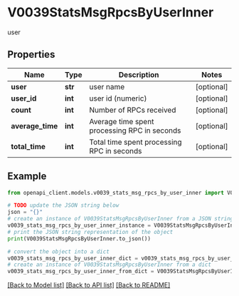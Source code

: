 # V0039StatsMsgRpcsByUserInner

user

## Properties

Name | Type | Description | Notes
------------ | ------------- | ------------- | -------------
**user** | **str** | user name | [optional] 
**user_id** | **int** | user id (numeric) | [optional] 
**count** | **int** | Number of RPCs received | [optional] 
**average_time** | **int** | Average time spent processing RPC in seconds | [optional] 
**total_time** | **int** | Total time spent processing RPC in seconds | [optional] 

## Example

```python
from openapi_client.models.v0039_stats_msg_rpcs_by_user_inner import V0039StatsMsgRpcsByUserInner

# TODO update the JSON string below
json = "{}"
# create an instance of V0039StatsMsgRpcsByUserInner from a JSON string
v0039_stats_msg_rpcs_by_user_inner_instance = V0039StatsMsgRpcsByUserInner.from_json(json)
# print the JSON string representation of the object
print(V0039StatsMsgRpcsByUserInner.to_json())

# convert the object into a dict
v0039_stats_msg_rpcs_by_user_inner_dict = v0039_stats_msg_rpcs_by_user_inner_instance.to_dict()
# create an instance of V0039StatsMsgRpcsByUserInner from a dict
v0039_stats_msg_rpcs_by_user_inner_from_dict = V0039StatsMsgRpcsByUserInner.from_dict(v0039_stats_msg_rpcs_by_user_inner_dict)
```
[[Back to Model list]](../README.md#documentation-for-models) [[Back to API list]](../README.md#documentation-for-api-endpoints) [[Back to README]](../README.md)


